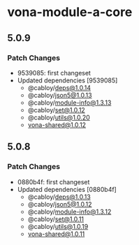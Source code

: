 # vona-module-a-core

## 5.0.9

### Patch Changes

- 9539085: first changeset
- Updated dependencies [9539085]
  - @cabloy/deps@1.0.14
  - @cabloy/json5@1.0.13
  - @cabloy/module-info@1.3.13
  - @cabloy/set@1.0.12
  - @cabloy/utils@1.0.20
  - vona-shared@1.0.12

## 5.0.8

### Patch Changes

- 0880b4f: first changeset
- Updated dependencies [0880b4f]
  - @cabloy/deps@1.0.13
  - @cabloy/json5@1.0.12
  - @cabloy/module-info@1.3.12
  - @cabloy/set@1.0.11
  - @cabloy/utils@1.0.19
  - vona-shared@1.0.11
